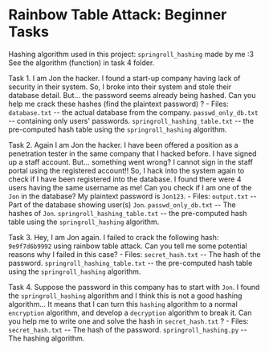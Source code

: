 # Rainbow Table Attack: Beginner Tasks

Hashing algorithm used in this project: `springroll_hashing` made by me :3 See the algorithm (function) in task 4 folder.

Task 1. I am Jon the hacker. I found a start-up company having lack of security in their system. So, I broke into their system and stole their database detail. But... the password seems already being hashed. Can you help me crack these hashes (find the plaintext password) ?
    - Files: `database.txt` -- the actual database from the company.
             `passwd_only_db.txt` -- containing only users' passwords.
             `springroll_hashing_table.txt` -- the pre-computed hash table using the `springroll_hashing` algorithm.

Task 2. Again I am Jon the hacker. I have been offered a position as a penetration tester in the same company that I hacked before. I have signed up a staff account. But... something went wrong? I cannot sign in the staff portal using the registered account!! So, I hack into the system again to check if I have been registered into the database. I found there were 4 users having the same username as me! Can you check if I am one of the `Jon` in the database? My plaintext password is `Jon123`.
    - Files: `output.txt` -- Part of the database showing user(s) `Jon`.
             `passwd_only_db.txt` -- The hashes of `Jon`.
             `springroll_hashing_table.txt` -- the pre-computed hash table using the `springroll_hashing` algorithm.

Task 3. Hey, I am Jon again. I failed to crack the following hash: `9e9f7d6b9992` using rainbow table attack. Can you tell me some potential reasons why I failed in this case?
    - Files: `secret_hash.txt` -- The hash of the password.
             `springroll_hashing_table.txt` -- the pre-computed hash table using the `springroll_hashing` algorithm.

Task 4. Suppose the password in this company has to start with `Jon`. I found the `springroll_hashing` algorithm and I think this is not a good hashing algorithm... It means that I can turn this `hashing` algorithm to a normal `encryption` algorithm, and develop a `decryption` algorithm to break it. Can you help me to write one and solve the hash in `secret_hash.txt` ?
    - Files: `secret_hash.txt` -- The hash of the password.
             `springroll_hashing.py` -- The hashing algorithm.
